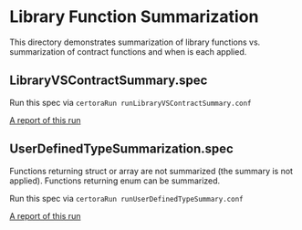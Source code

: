 # Library Function Summarization
This directory demonstrates summarization of library functions vs. summarization of contract functions and when is each applied.

## LibraryVSContractSummary.spec

Run this spec via
```certoraRun runLibraryVSContractSummary.conf```

[A report of this run](https://prover.certora.com/output/1902/cb0d51bc02f54551a0967b8586d1c9a6?anonymousKey=e8f3e3676fa7b811c2de466fe2b68104cd6e16d1)

## UserDefinedTypeSummarization.spec

Functions returning struct or array are not summarized (the summary is not applied).
Functions returning enum can be summarized.

Run this spec via 
```certoraRun runUserDefinedTypeSummary.conf```

[A report of this run](https://prover.certora.com/output/1902/605ad25bf03b4a809a10db61f0a4b7a4?anonymousKey=2009f88b25a771c1b5eb19a1d03ee2582221a3a6)
